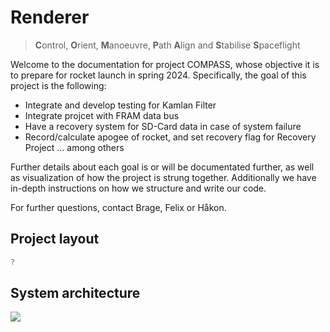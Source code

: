 # Renderer

> **C**ontrol, **O**rient, **M**anoeuvre, **P**ath **A**lign and **S**tabilise **S**paceflight

Welcome to the documentation for project COMPASS, whose objective it is to prepare for rocket 
launch in spring 2024. Specifically, the goal of this project is the following:

- Integrate and develop testing for Kamlan Filter
- Integrate projcet with FRAM data bus
- Have a recovery system for SD-Card data in case of system failure
- Record/calculate apogee of rocket, and set recovery flag for Recovery Project
... among others

Further details about each goal is or will be documentated further, as well as visualization of how the 
project is strung together. Additionally we have in-depth instructions on how we structure and write our code. 

For further questions, contact Brage, Felix or Håkon.

## Project layout

~~~ cpp
?
~~~ 

## System architecture

![](assets/nav.drawio.svg)
